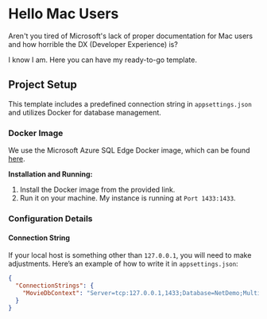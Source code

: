 # Hello Mac Users

Aren't you tired of Microsoft's lack of proper documentation for Mac users and how horrible the DX (Developer Experience) is?

I know I am. Here you can have my ready-to-go template.

## Project Setup

This template includes a predefined connection string in `appsettings.json` and utilizes Docker for database management.

### Docker Image

We use the Microsoft Azure SQL Edge Docker image, which can be found [here](https://hub.docker.com/_/microsoft-azure-sql-edge).

**Installation and Running:**

1. Install the Docker image from the provided link.
2. Run it on your machine. My instance is running at `Port 1433:1433`.

### Configuration Details

#### Connection String

If your local host is something other than `127.0.0.1`, you will need to make adjustments. Here’s an example of how to write it in `appsettings.json`:

```json
{
  "ConnectionStrings": {
    "MovieDbContext": "Server=tcp:127.0.0.1,1433;Database=NetDemo;MultipleActiveResultSets=true;User=sa;Password=Admin@123; TrustServerCertificate=true;"
  }
}
